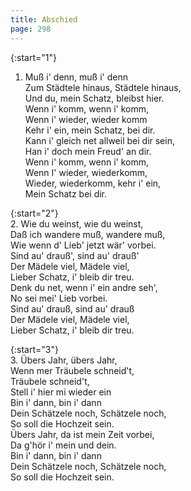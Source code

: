 ```yaml
---
title: Abschied
page: 298
---  
```



{:start="1"}  
1. Muß i' denn, muß i' denn  
Zum Städtele hinaus, Städtele hinaus,  
Und du, mein Schatz, bleibst hier.  
Wenn i' komm, wenn i' komm,  
Wenn i' wieder, wieder komm  
Kehr i' ein, mein Schatz, bei dir.  
Kann i' gleich net allweil bei dir sein,  
Han i' doch mein Freud' an dir.  
Wenn i' komm, wenn i' komm,  
Wenn I' wieder, wiederkomm,  
Wieder, wiederkomm, kehr i' ein,  
Mein Schatz bei dir.  


{:start="2"}  
2. Wie du weinst, wie du weinst,  
Daß ich wandere muß, wandere muß,  
Wie wenn d' Lieb' jetzt wär' vorbei.  
Sind au' drauß', sind au' drauß'  
Der Mädele viel, Mädele viel,  
Lieber Schatz, i' bleib dir treu.  
Denk du net, wenn i' ein andre seh',  
No sei mei' Lieb vorbei.  
Sind au' drauß, sind au' drauß  
Der Mädele viel, Mädele viel,  
Lieber Schatz, i' bleib dir treu.  


{:start="3"}  
3. Übers Jahr, übers Jahr,  
Wenn mer Träubele schneid't,  
Träubele schneid't,  
Stell i' hier mi wieder ein  
Bin i' dann, bin i' dann  
Dein Schätzele noch, Schätzele noch,  
So soll die Hochzeit sein.  
Übers Jahr, da ist mein Zeit vorbei,  
Da g'hör i' mein und dein.  
Bin i' dann, bin i' dann  
Dein Schätzele noch, Schätzele noch,  
So soll die Hochzeit sein.  